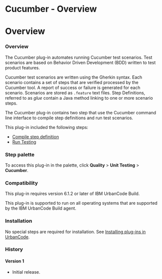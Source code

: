 
Cucumber - Overview
===================

# Overview


### Overview




The Cucumber plug-in automates running Cucumber test scenarios. Test scenarios are based on Behavior Driven Development (BDD) written to test product features.

Cucumber test scenarios are written using the Gherkin syntax. Each scenario contains a set of steps that are verified processed by the Cucumber tool. A report of success or failure is generated for each scenario. Scenarios are stored as `.feature` text files. Step Definitions, referred to as *glue* contain a Java method linking to one or more scenario steps.

The Cucumber plug-in contains two step that use the Cucumber command line interface to compile step definitions and run test scenarios.

This plug-in included the following steps:

* [Compile step definition](steps#compile-step-definition)
* [Run Testing](steps#run-testing)


### Step palette

To access this plug-in in the palette, click **Quality** > **Unit Testing** > **Cucumber**.

### Compatibility

This plug-in requires version 6.1.2 or later of IBM UrbanCode Build.

This plug-in is supported to run on all operating systems that are supported by the IBM UrbanCode Build agent.

### Installation

No special steps are required for installation. See [Installing plug-ins in UrbanCode](https://community.ibm.com/community/user/wasdevops/blogs/laurel-dickson-bull1/2022/06/13/install-plugins "Installing plug-ins in UrbanCode").

### History

#### Version 1

* Initial release.
